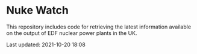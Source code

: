 # Nuke Watch

This repository includes code for retrieving the latest information available on the output of EDF nuclear power plants in the UK.

Last updated: 2021-10-20 18:08
